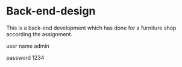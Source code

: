 # Back-end-design
This is a back-end development which has done for a furniture shop according the assignment.

user name
admin

password
1234

